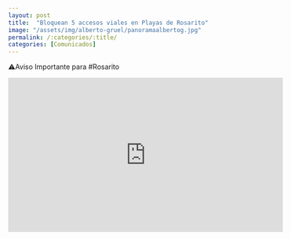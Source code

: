 ```yaml
---
layout: post
title:  "Bloquean 5 accesos viales en Playas de Rosarito"
image: "/assets/img/alberto-gruel/panoramaalbertog.jpg"
permalink: /:categories/:title/
categories: [Comunicados]
---
```


⚠️Aviso Importante para #Rosarito




<div class="embed-responsive embed-responsive-16by9">

<iframe src="https://www.facebook.com/plugins/video.php?href=https%3A%2F%2Fwww.facebook.com%2FInformandoBC%2Fvideos%2F942725509520510%2F&show_text=0&width=560" width="560" height="315" style="border:none;overflow:hidden" scrolling="no" frameborder="0" allowTransparency="true" allowFullScreen="true"></iframe>


